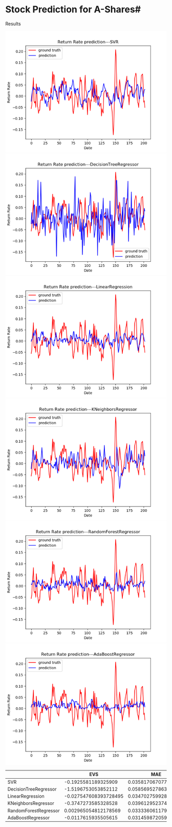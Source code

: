 # Stock Prediction for A-Shares#


Results

![SVR](https://github.com/ShaoJiejing0121151625/Stock-Prediction-for-A-Shares/blob/master/SVR.png)
![Decision_Tree](https://github.com/ShaoJiejing0121151625/Stock-Prediction-for-A-Shares/blob/master/DecisionTreeRegressor.png)
![LR](https://github.com/ShaoJiejing0121151625/Stock-Prediction-for-A-Shares/blob/master/LinearRegression.png)
![KNN](https://github.com/ShaoJiejing0121151625/Stock-Prediction-for-A-Shares/blob/master/KNeighborsRegressor.png)
![RF](https://github.com/ShaoJiejing0121151625/Stock-Prediction-for-A-Shares/blob/master/RandomForestRegressor.png)
![AdaBoostRegressor](https://github.com/ShaoJiejing0121151625/Stock-Prediction-for-A-Shares/blob/master/AdaBoostRegressor.png)

|  | EVS | MAE | MSE | R2 |
| ------ | ------ | ------ | ------ | ------ |
| SVR | -0.1925581189325909 | 0.03581706707795301 | 0.0031410278791035176 | -0.20414643673079214 |
| DecisionTreeRegressor | -1.5196753053852112 | 0.058569527863652104 | 0.006572625001427888 | -1.5196856825403162 |
| LinearRegression | -0.027547608393728495 | 0.03470275992813882 | 0.0026805019394700157 | -0.027598920893380008 |
| KNeighborsRegressor |  -0.3747273585328528 | 0.03961295237455111 | 0.0035866738942394935 | -0.3749895752903962 |
| RandomForestRegressor  | 0.002965054812178569 | 0.033336061179261134 | 0.0026008113407770175 | 0.002951317484161886 |
| AdaBoostRegressor  | -0.0117615935505615 | 0.03145987205999866 | 0.0026673922238331965 | -0.022573172005364794 |
